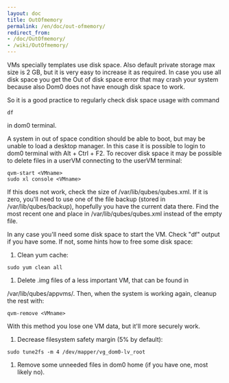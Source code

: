 ```yaml
---
layout: doc
title: OutOfmemory
permalink: /en/doc/out-ofmemory/
redirect_from:
- /doc/OutOfmemory/
- /wiki/OutOfmemory/
---
```


VMs specially templates use disk space. Also default private storage max size is 2 GB, but it is very easy to increase it as required. In case you use all disk space you get the Out of disk space error that may crash your system because also Dom0 does not have enough disk space to work.

So it is a good practice to regularly check disk space usage with command

```
df
```

in dom0 terminal.

A system in out of space condition should be able to boot, but may be unable to load a desktop manager. In this case it is possible to login to dom0 terminal with Alt + Ctrl + F2. To recover disk space it may be possible to delete files in a userVM connecting to the userVM terminal:

```
qvm-start <VMname>
sudo xl console <VMname>
```

If this does not work, check the size of /var/lib/qubes/qubes.xml. If it is zero, you'll need to use one of the file backup (stored in /var/lib/qubes/backup), hopefully you have the current data there. Find the most recent one and place in /var/lib/qubes/qubes.xml instead of the empty file.

In any case you'll need some disk space to start the VM. Check "df" output if you have some. If not, some hints how to free some disk space:

1.  Clean yum cache:

```
sudo yum clean all
```

1.  Delete .img files of a less important VM, that can be found in

/var/lib/qubes/appvms/. Then, when the system is working again, cleanup the rest with:

```
qvm-remove <VMname>
```

With this method you lose one VM data, but it'll more securely work.

1.  Decrease filesystem safety margin (5% by default):

```
sudo tune2fs -m 4 /dev/mapper/vg_dom0-lv_root
```

1.  Remove some unneeded files in dom0 home (if you have one, most likely no).

